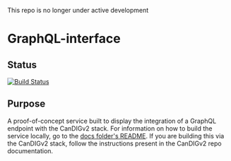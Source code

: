 This repo is no longer under active development

# GraphQL-interface

## Status

[![Build Status](https://app.travis-ci.com/CanDIG/GraphQL-interface.svg?branch=master)](https://app.travis-ci.com/CanDIG/GraphQL-interface)

## Purpose

A proof-of-concept service built to display the integration of a GraphQL endpoint with the CanDIGv2 stack. For information on how to build the service locally, go to the [docs folder's README](docs/README.md). If you are building this via the CanDIGv2 stack, follow the instructions present in the CanDIGv2 repo documentation.
